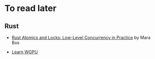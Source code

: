 # To read later

## Rust

- [Rust Atomics and Locks: Low-Level Concurrency in Practice](https://marabos.nl/atomics/) by Mara Bos

- [Learn WGPU](https://sotrh.github.io/learn-wgpu)
